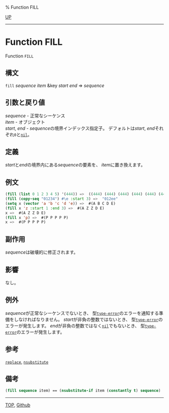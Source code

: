 % Function FILL

[UP](17.3.html)  

---

# Function **FILL**


Function `FILL`


## 構文

`fill` *sequence* *item* &key *start* *end* => *sequence*


## 引数と戻り値

*sequence* - 正常なシーケンス  
*item* - オブジェクト  
*start*, *end* - *sequence*の境界インデックス指定子。
デフォルトは*start*, *end*それぞれ`0`と[`nil`](5.3.nil-variable.html)。  


## 定義

*start*と*end*の境界内にある*sequence*の要素を、
*item*に置き換えます。


## 例文

```lisp
(fill (list 0 1 2 3 4 5) '(444)) =>  ((444) (444) (444) (444) (444) (444))
(fill (copy-seq "01234") #\e :start 3) =>  "012ee"
(setq x (vector 'a 'b 'c 'd 'e)) =>  #(A B C D E)
(fill x 'z :start 1 :end 3) =>  #(A Z Z D E)
x =>  #(A Z Z D E)
(fill x 'p) =>  #(P P P P P)
x =>  #(P P P P P)
```


## 副作用

*sequence*は破壊的に修正されます。


## 影響

なし。


## 例外

*sequence*が正常なシーケンスでないとき、
型[`type-error`](4.4.type-error.html)のエラーを通知する準備をしなければなりません。
*start*が非負の整数ではないとき、
型[`type-error`](4.4.type-error.html)のエラーが発生します。
*end*が非負の整数ではなく[`nil`](5.3.nil-variable.html)でもないとき、
型[`type-error`](4.4.type-error.html)のエラーが発生します。


## 参考

[`replace`](17.3.replace.html),
[`nsubstitute`](17.3.substitute.html)


## 備考

```lisp
(fill sequence item) == (nsubstitute-if item (constantly t) sequence)
```


---
[TOP](index.html),  [Github](https://github.com/nptcl/npt-japanese)

